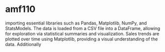# amf110
 importing essential libraries such as Pandas, Matplotlib, NumPy, and StatsModels. The data is loaded from a CSV file into a DataFrame, allowing for exploration via statistical summaries and visualization. Sales trends are plotted over time using Matplotlib, providing a visual understanding of the data. Additionally
